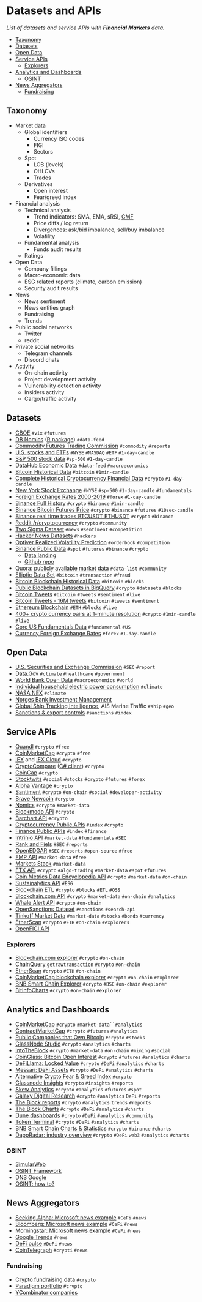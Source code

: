 # Datasets and APIs

_List of datasets and service APIs with __Financial Markets__ data._

- [Taxonomy](#taxonomy)
- [Datasets](#datasets)
- [Open Data](#open-data)
- [Service APIs](#service-apis)
  - [Explorers](#explorers)
- [Analytics and Dashboards](#analytics-and-dashboards)
  - [OSINT](#osint)
- [News Aggregators](#news-aggregators)
  - [Fundraising](#fundraising)

## Taxonomy

- Market data
  - Global identifiers
    - Currency ISO codes
    - FIGI
    - Sectors
  - Spot
    - LOB (levels)
    - OHLCVs
    - Trades
  - Derivatives
    - Open interest
    - Fear/greed index
- Financial analysis
  - Technical analysis
    - Trend indicators: SMA, EMA, sRSI, [CMF](https://corporatefinanceinstitute.com/resources/knowledge/trading-investing/chaikin-money-flow-cmf/)
    - Price diffs / log return
    - Divergences: ask/bid imbalance, sell/buy imbalance
    - Volatility
  - Fundamental analysis
    - Funds audit results
  - Ratings
- Open Data
  - Company fillings
  - Macro-economic data
  - ESG related reports (climate, carbon emission)
  - Security audit results
- News
  - News sentiment
  - News entities graph
  - Fundraising
  - Trends
- Public social networks
  - Twitter
  - reddit
- Private social networks
  - Telegram channels
  - Discord chats
- Activity
  - On-chain activity
  - Project development activity
  - Vulnerability detection activity
  - Insiders activity
  - Cargo/traffic activity

## Datasets

- [CBOE](http://cfe.cboe.com/market-data/) `#vix` `#futures`
- [DB Nomics](https://db.nomics.world/) ([R package](https://macro.cepremap.fr/article/2019-10/rdbnomics-tutorial/)) `#data-feed`
- [Commodity Futures Trading Commission](https://www.cftc.gov/MarketReports/CommitmentsofTraders/index.htm) `#commodity` `#reports`
- [U.S. stocks and ETFs](https://www.kaggle.com/borismarjanovic/price-volume-data-for-all-us-stocks-etfs) `#NYSE` `#NASDAQ` `#ETF` `#1-day-candle`
- [S&P 500 stock data](https://www.kaggle.com/camnugent/sandp500) `#sp-500` `#1-day-candle`
- [DataHub Economic Data](https://datahub.io/collections/economic-data) `#data-feed` `#macroeconomics`
- [Bitcoin Historical Data](https://www.kaggle.com/mczielinski/bitcoin-historical-data) `#bitcoin` `#1min-candle`
- [Complete Historical Cryptocurrency Financial Data](https://www.kaggle.com/philmohun/cryptocurrency-financial-data) `#crypto` `#1-day-candle`
- [New York Stock Exchange](https://www.kaggle.com/dgawlik/nyse) `#NYSE` `#sp-500` `#1-day-candle` `#fundamentals`
- [Foreign Exchange Rates 2000-2019](https://www.kaggle.com/brunotly/foreign-exchange-rates-per-dollar-20002019) `#forex` `#1-day-candle`
- [Binance Full History](https://www.kaggle.com/jorijnsmit/binance-full-history) `#crypto` `#binance` `#1min-candle`
- [Binance Bitcoin Futures Price](https://www.kaggle.com/billqi/binance-bitcoin-futures-price-10s-intervals) `#crypto` `#binance` `#futures` `#10sec-candle`
- [Binance real time trades BTCUSDT ETHUSDT](https://www.kaggle.com/rossr61938/binance-real-time-trades-btcusdt-ethusdt) `#crypto` `#binance`
- [Reddit /r/cryptocurrency](https://www.kaggle.com/nickreinerink/reddit-rcryptocurrency) `#crypto` `#community`
- [Two Sigma Dataset](https://www.kaggle.com/c/two-sigma-financial-news/data) `#news` `#sentiment` `#competition`
- [Hacker News Datasets](https://www.kaggle.com/search?q=Hacker+News+in%3Adatasets) `#hackers`
- [Optiver Realized Volatility Prediction](https://www.kaggle.com/c/optiver-realized-volatility-prediction/data) `#orderbook` `#competition`
- [Binance Public Data](https://data.binance.vision/) `#spot` `#futures` `#binance` `#crypto`
  - [Data landing](https://www.binance.com/en/landing/data)
  - [Github repo](https://github.com/binance/binance-public-data/)
- [Quora: publicly available market data](https://www.quora.com/What-are-some-publicly-available-market-data-feeds) `#data-list` `#community`
- [Elliptic Data Set](https://www.kaggle.com/ellipticco/elliptic-data-set) `#bitcoin` `#transaction` `#fraud`
- [Bitcoin Blockchain Historical Data](https://www.kaggle.com/bigquery/bitcoin-blockchain) `#bitcoin` `#blocks`
- [Public Blockchain Datasets in BigQuery](https://github.com/blockchain-etl/public-datasets) `#crypto` `#datasets` `#blocks`
- [Bitcoin Tweets](https://www.kaggle.com/kaushiksuresh147/bitcoin-tweets) `#bitcoin` `#tweets` `#sentiment` `#live`
- [Bitcoin Tweets - 16M tweets](https://www.kaggle.com/alaix14/bitcoin-tweets-20160101-to-20190329) `#bitcoin` `#tweets` `#sentiment`
- [Ethereum Blockchain](https://www.kaggle.com/bigquery/ethereum-blockchain) `#ETH` `#blocks` `#live`
- [400+ crypto currency pairs at 1-minute resolution](https://www.kaggle.com/tencars/392-crypto-currency-pairs-at-minute-resolution) `#crypto` `#1min-candle` `#live`
- [Core US Fundamentals Data](https://data.nasdaq.com/databases/SF1/data) `#fundamental` `#US`
- [Currency Foreign Exchange Rates](https://www.kaggle.com/datasets/dhruvildave/currency-exchange-rates) `#forex` `#1-day-candle`

## Open Data

- [U.S. Securities and Exchange Commission](https://www.sec.gov/edgar/searchedgar/companysearch.html) `#SEC` `#report`
- [Data.Gov](https://www.data.gov/) `#climate` `#healthcare` `#government`
- [World Bank Open Data](https://data.worldbank.org/) `#macroeconomics` `#world`
- [Individual household electric power consumption](https://archive.ics.uci.edu/ml/datasets/Individual+household+electric+power+consumption) `#climate`
- [NASA NEX](https://registry.opendata.aws/nasanex/) `#climate`
- [Norges Bank Investment Management](https://www.nbim.no/en/the-fund/investments/#/)
- [Global Ship Tracking Intelligence](https://www.marinetraffic.com/en/ais/home/centerx:152.9/centery:30.1/zoom:2), AIS Marine Traffic `#ship` `#geo`
- [Sanctions & export controls](https://sanctionsnews.bakermckenzie.com/resources/) `#sanctions` `#index`

## Service APIs

- [Quandl](https://www.quandl.com/) `#crypto` `#free`
- [CoinMarketCap](https://coinmarketcap.com/api/documentation/v1/) `#crypto` `#free`
- [IEX](https://iextrading.com/developers/docs/) and [IEX Cloud](https://iexcloud.io/docs/api/) `#crypto`
- [CryptoCompare](https://min-api.cryptocompare.com/documentation) ([C# client](https://github.com/joancaron/cryptocompare-api/tree/master/docs)) `#crypto`
- [CoinCap](https://docs.coincap.io/?version=latest) `#crypto`
- [Stocktwits](https://api.stocktwits.com/developers/docs/api) `#social` `#stocks` `#crypto` `#futures` `#forex`
- [Alpha Vantage](https://www.alphavantage.co/documentation/) `#crypto`
- [Santiment](https://neuro.santiment.net/) `#crypto` `#on-chain` `#social` `#developer-activity`
- [Brave Newcoin](https://bravenewcoin.com/developers) `#crypto`
- [Nomics](https://docs.nomics.com/) `#crypto` `#market-data`
- [Blockmodo API](https://blockmodo.com/docs/api) `#crypto`
- [Barchart API](https://www.barchart.com/ondemand/api) `#crypto`
- [Cryptocurrency Public APIs](https://github.com/public-apis/public-apis#cryptocurrency) `#index` `#crypto`
- [Finance Public APIs](https://github.com/public-apis/public-apis#finance) `#index` `#finance`
- [Intrinio API](https://docs.intrinio.com/documentation/) `#market-data` `#fundamentals` `#SEC`
- [Rank and Fiels](http://rankandfiled.com/#/data/tickers) `#SEC` `#reports`
- [OpenEDGAR](https://github.com/LexPredict/openedgar) `#SEC` `#reports` `#open-source` `#free`
- [FMP API](https://financialmodelingprep.com/developer/) `#market-data` `#free`
- [Markets Stack](https://marketstack.com/documentation) `#market-data`
- [FTX API](https://docs.ftx.com/#overview) `#crypto` `#algo-trading` `#market-data` `#spot` `#futures`
- [Coin Metrics Data Encyclopedia API](https://docs.coinmetrics.io/) `#crypto` `#market-data` `#on-chain`
- [Sustainalytics API](https://www.sustainalytics.com/api-data-feeds#api) `#ESG`
- [Blockchain ETL](https://github.com/blockchain-etl) `#crypto` `#blocks` `#ETL` `#OSS`
- [Blockchain.com API](https://www.blockchain.com/api) `#crypto` `#market-data` `#on-chain` `#analytics`
- [Whale Alert API](https://docs.whale-alert.io/#introduction) `#crypto` `#on-chain`
- [OpenSanctions Dataset](https://www.opensanctions.org/datasets/) `#sanctions` `#search-api`
- [Tinkoff Market Data](https://github.com/Tinkoff/investAPI/tree/main/src/marketdata) `#market-data` `#stocks` `#bonds` `#currency`
- [EtherScan](https://etherscan.io/apis) `#crypto` `#ETH` `#on-chain` `#explorers`
- [OpenFIGI API](https://www.openfigi.com/api)

### Explorers

- [Blockchain.com explorer](https://www.blockchain.com/explorer) `#crypto` `#on-chain`
- [ChainQuery `getrawtransaction`](https://chainquery.com/bitcoin-cli/getrawtransaction) `#crypto` `#on-chain`
- [EtherScan](https://etherscan.io/) `#crypto` `#ETH` `#on-chain`
- [CoinMarketCap blockchain explorer](https://blockchain.coinmarketcap.com/) `#crypto` `#on-chain` `#explorer`
- [BNB Smart Chain Explorer](https://bscscan.com/) `#crypto` `#BSC` `#on-chain` `#explorer`
- [BitInfoCharts](https://bitinfocharts.com/bitcoin/explorer/) `#crypto` `#on-chain` `#explorer`

## Analytics and Dashboards

- [CoinMarketCap](https://coinmarketcap.com/) `#crypto` `#market-data``#analytics`
- [ContractMarketCap](https://contractmarketcap.com/) `#crypto` `#futures` `#analytics`
- [Public Companies that Own Bitcoin](https://www.buybitcoinworldwide.com/treasuries/) `#crypto` `#stocks`
- [GlassNode Studio](https://studio.glassnode.com/metrics) `#crypto` `#analytics` `#charts`
- [IntoTheBlock](https://app.intotheblock.com/) `#crypto` `#market-data` `#on-chain` `#mining` `#social`
- [CoinGlass: Bitcoin Open Interest](https://www.coinglass.com/BitcoinOpenInterest) `#crypto` `#futures` `#analytics` `#charts`
- [DeFiLlama: Locked Value](https://defillama.com/chains) `#crypto` `#DeFi` `#analytics` `#charts`
- [Messari: DeFi Assets](https://messari.io/screener/defi-assets-7EE8EDB1) `#crypto` `#DeFi` `#analytics` `#charts`
- [Alternative Crypto Fear & Greed Index](https://alternative.me/crypto/fear-and-greed-index/) `#crypto`
- [Glassnode Insights](https://insights.glassnode.com/) `#crypto` `#insights` `#reports`
- [Skew Analytics](https://skew.com/) `#crypto` `#analytics` `#futures` `#spot`
- [Galaxy Digital Research](https://www.galaxydigital.io/research/) `#crypto` `#analytics` `DeFi` `#reports`
- [The Block reports](https://www.theblockcrypto.com/reports) `#crypto` `#analytics` `trends` `#reports`
- [The Block Charts](https://www.theblockcrypto.com/data/decentralized-finance/asset-management) `#crypto` `#DeFi` `#analytics` `#charts`
- [Dune dashboards](https://dune.com/browse/dashboards) `#crypto` `#DeFi` `#analytics` `#community`
- [Token Terminal](https://tokenterminal.com/terminal) `#crypto` `#DeFi` `#analytics` `#charts`
- [BNB Smart Chain Charts & Statistics](https://bscscan.com/charts) `#crypto` `#binance` `#charts`
- [DappRadar: industry overview](https://dappradar.com/industry-overview) `#crypto` `#DeFi` `web3` `#analytics` `#charts`

### OSINT

- [SimularWeb](https://www.similarweb.com/)
- [OSINT Framework](https://osintframework.com/)
- [DNS Google](https://dns.google/)
- [OSINT: how to?](https://habr.com/ru/company/deiteriylab/blog/595801/)

## News Aggregators

- [Seeking Alpha: Microsoft news example](https://seekingalpha.com/symbol/MSFT/news) `#CeFi` `#news`
- [Bloomberg: Microsoft news example](https://www.bloomberg.com/quote/MSFT:US) `#CeFi` `#news`
- [Morningstar: Microsoft news example](https://www.morningstar.com/stocks/xnas/msft/news) `#CeFi` `#news`
- [Google Trends](https://trends.google.com/) `#news`
- [DeFi pulse](https://www.defipulse.com/) `#DeFi` `#news`
- [CoinTelegraph](https://cointelegraph.com/) `#crypti` `#news`

### Fundraising

- [Crypto fundraising data](https://messari.io/fundraising-data) `#crypto`
- [Paradigm portfolio](https://www.paradigm.xyz/portfolio) `#crypto`
- [YCombinator companies](https://www.ycombinator.com/companies)
